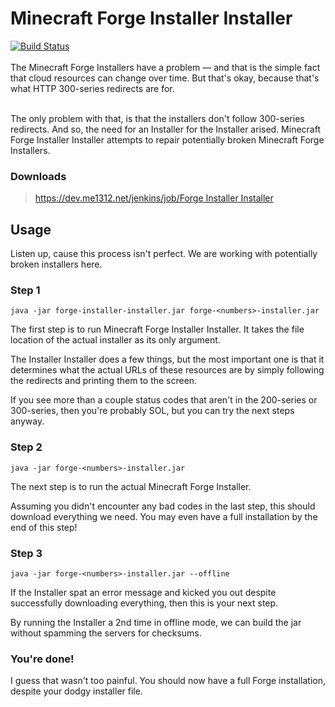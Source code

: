 # Minecraft Forge Installer Installer
[![Build Status](https://dev.me1312.net/jenkins/job/Forge%20Installer%20Installer/badge/icon)](https://dev.me1312.net/jenkins/job/Forge%20Installer%20Installer/) <br><br>
The Minecraft Forge Installers have a problem &mdash; and that is the simple fact that cloud resources can change over time. But that's okay, because that's what HTTP 300-series redirects are for.<br><br>

The only problem with that, is that the installers don't follow 300-series redirects. And so, the need for an Installer for the Installer arised. Minecraft Forge Installer Installer attempts to repair potentially broken Minecraft Forge Installers.

### Downloads
> [https://dev.me1312.net/jenkins/job/Forge Installer Installer](https://dev.me1312.net/jenkins/job/Forge%20Installer%20Installer)

## Usage
Listen up, cause this process isn't perfect. We are working with potentially broken installers here.

### Step 1
```
java -jar forge-installer-installer.jar forge-<numbers>-installer.jar
```
The first step is to run Minecraft Forge Installer Installer. It takes the file location of the actual installer as its only argument.

The Installer Installer does a few things, but the most important one is that it determines what the actual URLs of these resources are by simply following the redirects and printing them to the screen.

If you see more than a couple status codes that aren't in the 200-series or 300-series, then you're probably SOL, but you can try the next steps anyway.

### Step 2
```
java -jar forge-<numbers>-installer.jar
```
The next step is to run the actual Minecraft Forge Installer.

Assuming you didn't encounter any bad codes in the last step, this should download everything we need. You may even have a full installation by the end of this step!

### Step 3
```
java -jar forge-<numbers>-installer.jar --offline
```
If the Installer spat an error message and kicked you out despite successfully downloading everything, then this is your next step.

By running the Installer a 2nd time in offline mode, we can build the jar without spamming the servers for checksums.

### You're done!
I guess that wasn't too painful. You should now have a full Forge installation, despite your dodgy installer file.

<br><br>